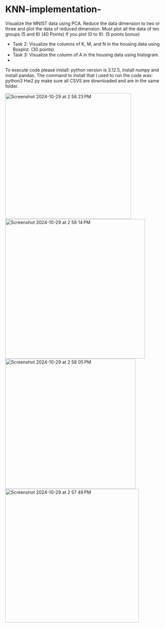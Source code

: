 # KNN-implementation-
 Visualize the MNIST data using PCA. Reduce the data dimension to two or three and plot the
data of reduced dimension. Must plot all the data of ten groups (5 and 6) (40 Points)
If you plot (0 to 9). (5 points bonus)
- Task 2: Visualize the columns of K, M, and N in the housing data using Boxplot. (30 points)
- Task 3: Visualize the column of A in the housing data using histogram.
- 
To execute code please install: python version is 3.12.5,  install numpy and install pandas. The command to install that I used to run the code was:  python3 Hw2.py
make sure all CSVS are downloaded and are in the same folder. 


<img width="397" alt="Screenshot 2024-10-29 at 2 58 23 PM" src="https://github.com/user-attachments/assets/d19bc338-5e9f-4400-aab8-34c6c4376719">
<img width="441" alt="Screenshot 2024-10-29 at 2 58 14 PM" src="https://github.com/user-attachments/assets/cd3a1293-2627-4f21-bf65-aa70fa794be3">
<img width="411" alt="Screenshot 2024-10-29 at 2 58 05 PM" src="https://github.com/user-attachments/assets/62939523-ac68-4618-94fc-9890746930ca">
<img width="422" alt="Screenshot 2024-10-29 at 2 57 49 PM" src="https://github.com/user-attachments/assets/060d2731-2631-487e-9e00-3abca2a490d7">
